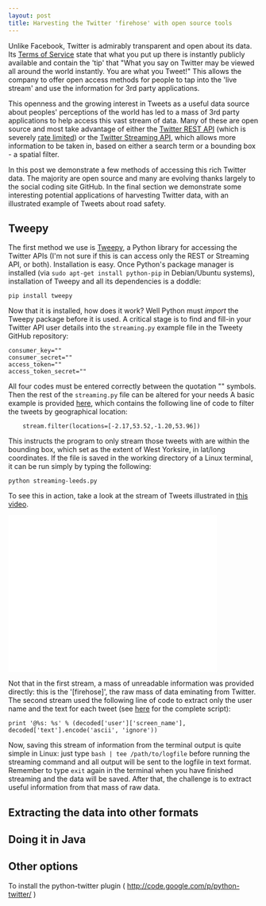 ```yaml
---
layout: post
title: Harvesting the Twitter 'firehose' with open source tools
---
```


Unlike Facebook, Twitter is admirably transparent and open about its data.
Its [Terms of Service](https://twitter.com/tos?PHPSESSID=57a411f70b1964a2bc78b82638ba1843)
state that what you put up there is instantly publicly available and contain the
'tip' that "What you say on Twitter may be viewed all around the world instantly. You are what you Tweet!" 
This allows the company to offer open access methods
for people to tap into the 'live stream' and use the information for 3rd party applications.

This openness and the growing interest in Tweets as a useful
data source about peoples' perceptions of the world has led to a mass of 3rd party
applications to help access this vast stream of data. Many of these are
open source and most take advantage of either the
[Twitter REST API](https://dev.twitter.com/docs/api) (which is
severely [rate limited](https://dev.twitter.com/docs/rate-limiting/1.1)) or the
[Twitter Streaming API](https://dev.twitter.com/docs/api/streaming), 
which allows more information to be taken in, based on either a search term
or a bounding box - a spatial filter.

In this post we demonstrate a few methods of accessing this rich Twitter data.
The majority are open source and many are evolving thanks largely to the social
coding site GitHub. In the final section we demonstrate some interesting potential
applications of harvesting Twitter data, with an illustrated example of Tweets about
road safety.

## Tweepy

The first method we use is [Tweepy](https://github.com/tweepy/tweepy),
a Python library for accessing the Twitter APIs (I'm not sure if
this is can access only the REST or Streaming API, or both).
Installation is easy. Once Python's package manager is installed
(via `sudo apt-get install python-pip` in Debian/Ubuntu systems), 
installation of Tweepy and all its dependencies is a doddle:

```{python}
pip install tweepy
```

Now that it is installed, how does it work?
Well Python must *import* the Tweepy package before it is used.
A critical stage is to find and fill-in your Twitter API
user details into the `streaming.py` example file in the Tweety
GitHub repository:

```{}
consumer_key=""
consumer_secret=""
access_token=""
access_token_secret=""
```

All four codes must be entered correctly between the quotation "" symbols.
Then the rest of the `streaming.py` file can be altered for your needs
A basic example is provided [here](https://github.com/Robinlovelace/tweepy/blob/master/streaming-leeds.py),
which contains the following line of code to filter the tweets by geographical
location:

```{}
    stream.filter(locations=[-2.17,53.52,-1.20,53.96])
```

This instructs the program to only stream those tweets with are
within the bounding box, which set as the extent of West Yorksire,
in lat/long coordinates. If the file is saved in the working directory
of a Linux terminal, it can be run simply by typing the following:

```{python}
python streaming-leeds.py
```

To see this in action, take a look at the stream of Tweets illustrated
in [this video](http://youtu.be/fqrVFReL7dY).

<iframe width="420" height="315" src="//www.youtube.com/embed/fqrVFReL7dY" frameborder="0" allowfullscreen></iframe>

Not that in the first stream, a mass of unreadable information was provided directly:
this is the '[firehose]', the raw mass of data eminating from Twitter.
The second stream used the following line of code to extract only the user name
and the text for each tweet (see
[here](http://runnable.com/Us9rrMiTWf9bAAW3/how-to-stream-data-from-twitter-with-tweepy-for-python) for the complete script):

```{python}
print '@%s: %s' % (decoded['user']['screen_name'], decoded['text'].encode('ascii', 'ignore'))
```

Now, saving this stream of information from the terminal output is quite simple
in Linux: just type `bash | tee /path/to/logfile` before running the streaming
command and all output will be sent to the logfile in text format.
Remember to type `exit` again in the terminal when you have finished streaming
and the data will be saved. After that, the challenge is to extract useful
information from that mass of raw data.

## Extracting the data into other formats

## Doing it in Java

## Other options

To install the python-twitter plugin ( http://code.google.com/p/python-twitter/ )
